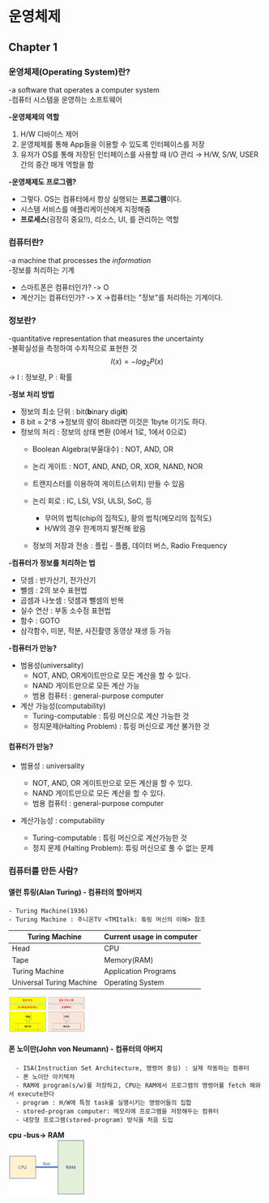 # 운영체제

## Chapter 1

### 운영체제(Operating System)란?
-a software that operates a computer system  
-컴퓨터 시스템을 운영하는 소프트웨어 

**-운영체제의 역할**
1. H/W 디바이스 제어
2. 운영체제를 통해 App들을 이용할 수 있도록 인터페이스를 저장
3. 유저가 OS를 통해 저장된 인터페이스를 사용할 때 I/O 관리 
&rarr;  H/W, S/W, USER 간의 중간 매개 역할을 함

**-운영체제도 프로그램?**
- 그렇다. OS는 컴퓨터에서 항상 실행되는 **프로그램**이다.
- 시스템 서비스를 애플리케이션에게 지정해줌
- **프로세스**(굉장히 중요!!), 리소스, UI, 를 관리하는 역할


### 컴퓨터란?
-a machine that processes the *information*  
-정보를 처리하는 기계    
- 스마트폰은 컴퓨터인가? -> O
- 계산기는 컴퓨터인가? -> X
&rarr;컴퓨터는 "정보"를 처리하는 기계이다. 

### 정보란?
-quantitative representation that measures the uncertainty  
-불확실성을 측정하여 수치적으로 표현한 것
$$\ I(x) = - log_2 P(x)$$
&rarr; I : 정보량, P : 확률   

**-정보 처리 방법**
  - 정보의 최소 단위 : bit(**b**inary dig**it**)
  - 8 bit = 2^8 &rarr;정보의 량이 8bit라면 이것은 1byte 이기도 하다.
  - 정보의 처리 : 정보의 상태 변환 (0에서 1로, 1에서 0으로)
    - Boolean Algebra(부울대수) : NOT, AND, OR
    - 논리 게이트 : NOT, AND, AND, OR, XOR, NAND, NOR
    - 트랜지스터를 이용하여 게이트(스위치) 만들 수 있음
    - 논리 회로 : IC, LSI, VSI, ULSI, SoC, 등
      - 무어의 법칙(chip의 집적도), 황의 법칙(메모리의 집적도)  
      - H/W의 경우 한계까지 발전해 왔음

    - 정보의 저장과 전송 : 플립 - 플롭, 데이터 버스, Radio Frequency

**-컴퓨터가 정보를 처리하는 법**
  - 덧셈 : 반가산기, 전가산기
  - 뺄셈 : 2의 보수 표현법
  - 곱셈과 나눗셈 : 덧셈과 뺄셈의 반복
  - 실수 연산 : 부동 소수점 표현법
  - 함수 : GOTO
  - 삼각함수, 미분, 적분, 사진촬영 동영상 재생 등 가능

**-컴퓨터가 만능?**
  - 범용성(universality)
      - NOT, AND, OR게이트만으로 모든 계산을 할 수 있다.
      - NAND 게이트만으로 모든 계산 가능
      - 범용 컴퓨터 : general-purpose computer
  - 계산 가능성(computability)
      - Turing-computable : 튜링 머신으로 계산 가능한 것
      - 정지문제(Halting Problem) : 튜링 머신으로 계산 불가한 것

#### 컴퓨터가 만능?
- 범용성 : universality
    - NOT, AND, OR 게이트만으로 모든 계산을 할 수 있다.
    - NAND 게이트만으로 모든 계산을 할 수 있다.
    - 범용 컴퓨터 : general-purpose computer

- 계산가능성 : computability
    - Turing-computable : 튜링 머신으로 계산가능한 것
    - 정지 문제 (Halting Problem): 튜링 머신으로 풀 수 없는 문제

### 컴퓨터를 만든 사람?

#### 앨런 튜링(Alan Turing) - 컴퓨터의 할아버지

    - Turing Machine(1936)
    - Turing Machine : 주니온TV <TMItalk: 튜링 머신의 이해> 참조   

|Turing Machine|Current usage in computer|
|------|---|
|Head|CPU|
|Tape|Memory(RAM)|
|Turing Machine|Application Programs|
|Universal Turing Machine|Operating System|

<img src="./img/KakaoTalk_20240112_175126116_01.png" width="30%">
           
         
#### 폰 노이만(John von Neumann) -  컴퓨터의 아버지
```
  - ISA(Instruction Set Architecture, 명령어 중심) : 실제 작동하는 컴퓨터
  - 폰 노이만 아키텍처
  - RAM에 program(s/w)를 저장하고, CPU는 RAM에서 프로그램의 명령어를 fetch 해와서 execute한다
  - program : H/W에 특정 task를 실행시키는 명령어들의 집합
  - stored-program computer: 메모리에 프로그램을 저장해두는 컴퓨터
  - 내장형 프로그램(stored-program) 방식을 처음 도입
```
**cpu -bus&rarr; RAM**  
<img src="./img/KakaoTalk_20240112_175126116.png" width="30%"><br>


    

   
  
  
   